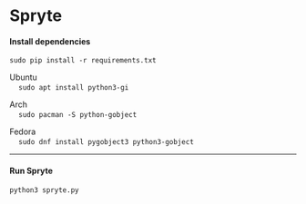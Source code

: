 # Spryte
#### Install dependencies
`sudo pip install -r requirements.txt`

Ubuntu\
&nbsp;&nbsp;&nbsp;&nbsp;`sudo apt install python3-gi`

Arch\
&nbsp;&nbsp;&nbsp;&nbsp;`sudo pacman -S python-gobject`

Fedora\
&nbsp;&nbsp;&nbsp;&nbsp;`sudo dnf install pygobject3 python3-gobject`

---
#### Run Spryte
`python3 spryte.py`
